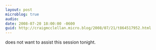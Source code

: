 ```yaml
---
layout: post
microblog: true
audio: 
date: 2008-07-20 18:00:00 -0600
guid: http://craigmcclellan.micro.blog/2008/07/21/t864517952.html
---
```

does not want to assist this session tonight.
